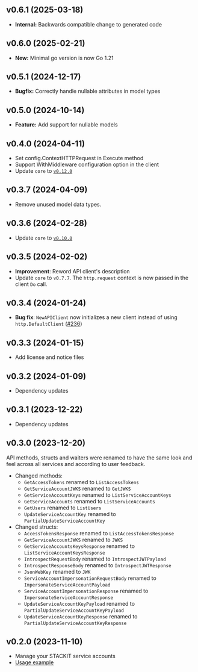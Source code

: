 ## v0.6.1 (2025-03-18)
- **Internal:** Backwards compatible change to generated code

## v0.6.0 (2025-02-21)
- **New:** Minimal go version is now Go 1.21

## v0.5.1 (2024-12-17)

- **Bugfix:** Correctly handle nullable attributes in model types

## v0.5.0 (2024-10-14)

- **Feature:** Add support for nullable models

## v0.4.0 (2024-04-11)

- Set config.ContextHTTPRequest in Execute method
- Support WithMiddleware configuration option in the client
- Update `core` to [`v0.12.0`](../../core/CHANGELOG.md#v0120-2024-04-11)

## v0.3.7 (2024-04-09)

- Remove unused model data types.

## v0.3.6 (2024-02-28)

- Update `core` to [`v0.10.0`](../../core/CHANGELOG.md#v0100-2024-02-27)

## v0.3.5 (2024-02-02)

- **Improvement**: Reword API client's description
- Update `core` to `v0.7.7`. The `http.request` context is now passed in the client `Do` call.

## v0.3.4 (2024-01-24)

- **Bug fix**: `NewAPIClient` now initializes a new client instead of using `http.DefaultClient` ([#236](https://github.com/stackitcloud/stackit-sdk-go/issues/236))

## v0.3.3 (2024-01-15)

- Add license and notice files

## v0.3.2 (2024-01-09)

- Dependency updates

## v0.3.1 (2023-12-22)

- Dependency updates

## v0.3.0 (2023-12-20)

API methods, structs and waiters were renamed to have the same look and feel across all services and according to user feedback.

- Changed methods:
  - `GetAccessTokens` renamed to `ListAccessTokens`
  - `GetServiceAccountJWKS` renamed to `GetJWKS`
  - `GetServiceAccountKeys` renamed to `ListServiceAccountKeys`
  - `GetServiceAccounts` renamed to `ListServiceAccounts`
  - `GetUsers` renamed to `ListUsers`
  - `UpdateServiceAccountKey` renamed to `PartialUpdateServiceAccountKey`
- Changed structs:
  - `AccessTokensResponse` renamed to `ListAccessTokensResponse`
  - `GetServiceAccountJWKS` renamed to `JWKS`
  - `GetServiceAccountsKeysResponse` renamed to `ListServiceAccountKeysResponse`
  - `IntrospectRequestBody` renamed to `IntrospectJWTPayload`
  - `IntrospectResponseBody` renamed to `IntrospectJWTResponse`
  - `JsonWebKey` renamed to `JWK`
  - `ServiceAccountImpersonationRequestBody` renamed to `ImpersonateServiceAccountPayload`
  - `ServiceAccountImpersonationResponse` renamed to `ImpersonateServiceAccountResponse`
  - `UpdateServiceAccountKeyPayload` renamed to `PartialUpdateServiceAccountKeyPayload`
  - `UpdateServiceAccountKeyResponse` renamed to `PartialUpdateServiceAccountKeyResponse`

## v0.2.0 (2023-11-10)

- Manage your STACKIT service accounts
- [Usage example](https://github.com/stackitcloud/stackit-sdk-go/tree/main/examples/serviceaccount)

